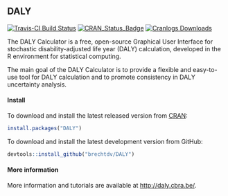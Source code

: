 ## DALY

[![Travis-CI Build Status](https://travis-ci.org/brechtdv/DALY.svg?branch=master)](https://travis-ci.org/brechtdv/DALY)
[![CRAN_Status_Badge](http://www.r-pkg.org/badges/version/DALY)](http://cran.r-project.org/package=DALY)
[![Cranlogs Downloads](http://cranlogs.r-pkg.org/badges/grand-total/DALY)](http://cran.r-project.org/package=DALY)

The DALY Calculator is a free, open-source Graphical User Interface for stochastic disability-adjusted life year (DALY) calculation, developed in the R environment for statistical computing.

The main goal of the DALY Calculator is to provide a flexible and easy-to-use tool for DALY calculation and to promote consistency in DALY uncertainty analysis.

#### Install

To download and install the latest released version from [CRAN](https://cran.r-project.org/package=DALY):
```r
install.packages("DALY")
```

To download and install the latest development version from GitHub:
```r
devtools::install_github("brechtdv/DALY")
```

#### More information
More information and tutorials are available at http://daly.cbra.be/.
